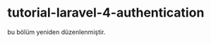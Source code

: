tutorial-laravel-4-authentication
=================================
bu bölüm yeniden düzenlenmiştir.
